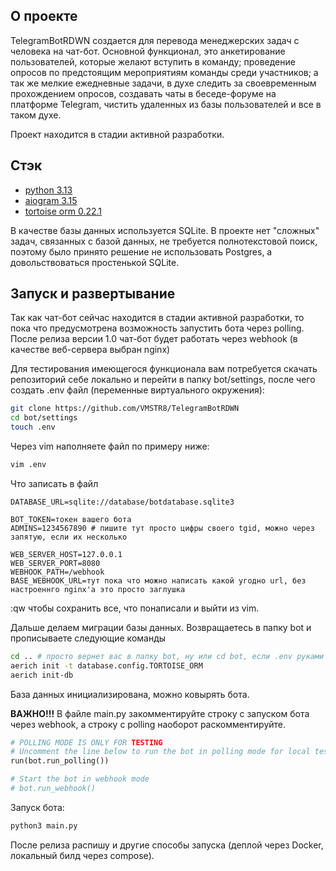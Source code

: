 ## О проекте
TelegramBotRDWN создается для перевода менеджерских задач с человека на чат-бот. Основной функционал, 
это анкетирование пользователей, которые желают вступить в команду; проведение опросов по предстоящим 
мероприятиям команды среди участников; а так же мелкие ежедневные задачи, в духе следить за своевременным 
прохождением опросов, создавать чаты в беседе-форуме на платформе Telegram, чистить удаленных из базы 
пользователей и все в таком духе.

Проект находится в стадии активной разработки.
## Стэк
* [python 3.13](https://www.python.org/)
* [aiogram 3.15](https://docs.aiogram.dev/en/v3.15.0/)
* [tortoise orm 0.22.1](https://tortoise.github.io/)

В качестве базы данных используется SQLite. В проекте нет "сложных" задач, связанных с базой данных, не 
требуется полнотекстовой поиск, поэтому было принято решение не использовать Postgres, а довольствоваться 
простенькой SQLite.
## Запуск и развертывание
Так как чат-бот сейчас находится в стадии активной разработки, то пока что предусмотрена возможность запустить 
бота через polling. После релиза версии 1.0 чат-бот будет работать через webhook (в качестве веб-сервера выбран 
nginx)

Для тестирования имеющегося функционала вам потребуется скачать репозиторий себе локально и перейти в папку 
bot/settings, после чего создать .env файл (переменные виртуального окружения):

```bash
git clone https://github.com/VMSTR8/TelegramBotRDWN
cd bot/settings
touch .env
```
Через vim наполняете файл по примеру ниже:
```bash
vim .env
```
Что записать в файл
```
DATABASE_URL=sqlite://database/botdatabase.sqlite3

BOT_TOKEN=токен вашего бота
ADMINS=1234567890 # пишите тут просто цифры своего tgid, можно через запятую, если их несколько

WEB_SERVER_HOST=127.0.0.1
WEB_SERVER_PORT=8080
WEBHOOK_PATH=/webhook
BASE_WEBHOOK_URL=тут пока что можно написать какой угодно url, без настроеннго nginx'а это просто заглушка
```
:qw чтобы сохранить все, что понаписали и выйти из vim.

Дальше делаем миграции базы данных.
Возвращаетесь в папку bot и прописываете следующие команды
```bash
cd .. # просто вернет вас в папку bot, ну или cd bot, если .env руками создавали
aerich init -t database.config.TORTOISE_ORM
aerich init-db
```
База данных инициализирована, можно ковырять бота.

**ВАЖНО!!!** В файле main.py закомментируйте строку с запуском бота через webhook, а строку с polling наоборот 
раскомментируйте.
```python
# POLLING MODE IS ONLY FOR TESTING
# Uncomment the line below to run the bot in polling mode for local testing
run(bot.run_polling())

# Start the bot in webhook mode
# bot.run_webhook()
```
Запуск бота:
```bash
python3 main.py
```

После релиза распишу и другие способы запуска (деплой через Docker, локальный билд через compose).